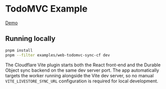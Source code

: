 # TodoMVC Example

[Demo](https://web-todomvc-sync-cf.livestore.dev)

## Running locally

```bash
pnpm install
pnpm --filter examples/web-todomvc-sync-cf dev
```

The Cloudflare Vite plugin starts both the React front-end and the Durable Object
sync backend on the same dev server port. The app automatically targets the
worker running alongside the Vite dev server, so no manual
`VITE_LIVESTORE_SYNC_URL` configuration is required for local development.
